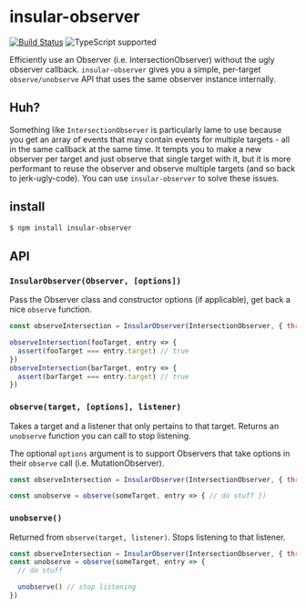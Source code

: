 # insular-observer

[![Build Status](https://travis-ci.com/m59peacemaker/browser-insular-observer.svg?branch=master)](https://travis-ci.com/m59peacemaker/browser-insular-observer)
![TypeScript supported](https://img.shields.io/npm/types/insular-observer.svg)

Efficiently use an Observer (i.e. IntersectionObserver) without the ugly observer callback. `insular-observer` gives you a simple, per-target `observe/unobserve` API that uses the same observer instance internally.

## Huh?

Something like `IntersectionObserver` is particularly lame to use because you get an array of events that may contain events for multiple targets - all in the same callback at the same time. It tempts you to make a new observer per target and just observe that single target with it, but it is more performant to reuse the observer and observe multiple targets (and so back to jerk-ugly-code). You can use `insular-observer` to solve these issues.

## install

```sh
$ npm install insular-observer
```

## API

### `InsularObserver(Observer, [options])`

Pass the Observer class and constructor options (if applicable), get back a nice `observe` function.

```js
const observeIntersection = InsularObserver(IntersectionObserver, { threshold: [ 0 ] })

observeIntersection(fooTarget, entry => {
  assert(fooTarget === entry.target) // true
})
observeIntersection(barTarget, entry => {
  assert(barTarget === entry.target) // true
})
```

### `observe(target, [options], listener)`

Takes a target and a listener that only pertains to that target. Returns an `unobserve` function you can call to stop listening.

The optional `options` argument is to support Observers that take options in their `observe` call (i.e. MutationObserver).

```js
const observeIntersection = InsularObserver(IntersectionObserver, { threshold: [ 0 ] })

const unobserve = observe(someTarget, entry => { // do stuff })
```

### `unobserve()`

Returned from `observe(target, listener)`. Stops listening to that listener.

```js
const observeIntersection = InsularObserver(IntersectionObserver, { threshold: [ 0 ] })
const unobserve = observe(someTarget, entry => {
  // do stuff

  unobserve() // stop listening
})
```
